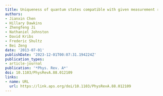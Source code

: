 ```yaml
---
title: Uniqueness of quantum states compatible with given measurement results
authors:
- Jianxin Chen
- Hillary Dawkins
- Zhengfeng Ji
- Nathaniel Johnston
- David Kribs
- Frederic Shultz
- Bei Zeng
date: '2013-07-01'
publishDate: '2023-12-01T00:07:31.194224Z'
publication_types:
- article-journal
publication: '*Phys. Rev. A*'
doi: 10.1103/PhysRevA.88.012109
links:
- name: URL
  url: https://link.aps.org/doi/10.1103/PhysRevA.88.012109
---
```

